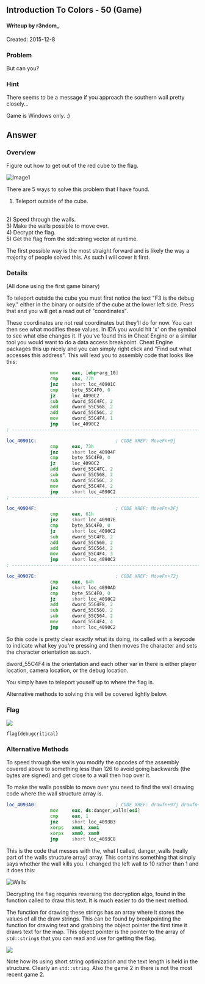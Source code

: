## Introduction To Colors - 50 (Game) ##
#### Writeup by r3ndom_ #####
Created: 2015-12-8

### Problem ###
But can you?

### Hint ###
There seems to be a message if you approach the southern wall pretty closely...

Game is Windows only. :)

## Answer ##

### Overview ###
Figure out how to get out of the red cube to the flag.

![Image1](images/game.PNG)

There are 5 ways to solve this problem that I have found. 
<br/>
1) Teleport outside of the cube.
<br/>
2) Speed through the walls.
<br/>
3) Make the walls possible to move over.
<br/>
4) Decrypt the flag.
<br/>
5) Get the flag from the std::string vector at runtime.

The first possible way is the most straight forward and is likely the way a majority of people solved this. As such I will cover it first. 

### Details ###

(All done using the first game binary)

To teleport outside the cube you must first notice the text "F3 is the debug key." either in the binary or outside of the cube at the lower left side. Press that and you will get a read out of "coordinates".

These coordinates are not real coordinates but they'll do for now. You can then see what modifies these values. In IDA you would hit 'x' on the symbol to see what else changes it. If you've found this in Cheat Engine or a similar tool you would want to do a data access breakpoint. Cheat Engine packages this up nicely and you can simply right click and "Find out what accesses this address". This will lead you to assembly code that looks like this:

```asm
                mov     eax, [ebp+arg_10]
                cmp     eax, 77h
                jnz     short loc_40901C
                cmp     byte_55C4F0, 0
                jz      loc_4090C2
                sub     dword_55C4FC, 2
                add     dword_55C568, 2
                add     dword_55C56C, 2
                mov     dword_55C4F4, 1
                jmp     loc_4090C2
; ---------------------------------------------------------------------------

loc_40901C:                             ; CODE XREF: MoveFn+9j
                cmp     eax, 73h
                jnz     short loc_40904F
                cmp     byte_55C4F0, 0
                jz      loc_4090C2
                add     dword_55C4FC, 2
                sub     dword_55C568, 2
                sub     dword_55C56C, 2
                mov     dword_55C4F4, 2
                jmp     short loc_4090C2
; ---------------------------------------------------------------------------

loc_40904F:                             ; CODE XREF: MoveFn+3Fj
                cmp     eax, 61h
                jnz     short loc_40907E
                cmp     byte_55C4F0, 0
                jz      short loc_4090C2
                sub     dword_55C4F8, 2
                add     dword_55C560, 2
                add     dword_55C564, 2
                mov     dword_55C4F4, 3
                jmp     short loc_4090C2
; ---------------------------------------------------------------------------

loc_40907E:                             ; CODE XREF: MoveFn+72j
                cmp     eax, 64h
                jnz     short loc_4090AD
                cmp     byte_55C4F0, 0
                jz      short loc_4090C2
                add     dword_55C4F8, 2
                sub     dword_55C560, 2
                sub     dword_55C564, 2
                mov     dword_55C4F4, 4
                jmp     short loc_4090C2
```

So this code is pretty clear exactly what its doing, its called with a keycode to indicate what key you're pressing and then moves the character and sets the character orientation as such.

dword_55C4F4 is the orientation and each other var in there is either player location, camera location, or the debug location. 

You simply have to teleport youself up to where the flag is.

Alternative methods to solving this will be covered lightly below.

### Flag ###

![](images/game1flag.PNG)

    flag{debugcritical}

### Alternative Methods ###

To speed through the walls you modify the opcodes of the assembly covered above to something less than 126 to avoid going backwards (the bytes are signed) and get close to a wall then hop over it.

To make the walls possible to move over you need to find the wall drawing code where the wall structure array is.

```asm
loc_4093A0:                             ; CODE XREF: drawfn+97j drawfn+160j
                mov     eax, ds:danger_walls[esi]
                cmp     eax, 1
                jnz     short loc_4093B3
                xorps   xmm1, xmm1
                xorps   xmm0, xmm0
                jmp     short loc_4093C8
```

This is the code that messes with the, what I called, danger_walls (really part of the walls structure array) array. This contains something that simply says whether the wall kills you. I changed the left wall to 10 rather than 1 and it does this:

![Walls](images/game1walls.PNG)

Decrypting the flag requires reversing the decryption algo, found in the function called to draw this text. It is much easier to do the next method.

The function for drawing these strings has an array where it stores the values of all the draw strings. This can be found by breakpointing the function for drawing text and grabbing the object pointer the first time it draws text for the map. This object pointer is the pointer to the array of `std::string`s that you can read and use for getting the flag.

![](images/game1arr.PNG)

Note how its using short string optimization and the text length is held in the structure. Clearly an `std::string`. Also the game 2 in there is not the most recent game 2.
